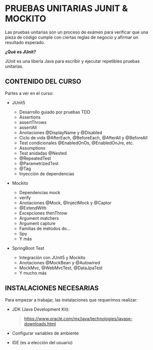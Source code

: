 # PRUEBAS UNITARIAS JUNIT & MOCKITO

Las pruebas unitarias son un proceso de exámen para verificar que una pieza de código cumple con ciertas reglas de negocio y afirmar un resultado esperado.

 **¿Qué es JUnit?**

 JUnit es una libería Java para escribir y ejecutar repetibles pruebas unitarias.

## CONTENIDO DEL CURSO

Partes a ver en el curso:

* JUnit5
    * Desarrollo guiado por pruebas TDD
    * Assertions
    * assertThrows
    * assertAll
    * Anotaciones @DisplayName y @Disabled
    * Ciclo de vida @AfterEach, @BeforeEach, @AfterAll y @BeforeAll
    * Test condicionales @EnabledOnOs, @EnabledOnJre, etc.
    * Assumptions
    * Test anidadas @Nested
    * @RepeatedTest
    * @ParametrizedTest
    * @Tag
    * Inyección de dependencias

* Mockito
    * Dependencias mock
    * verify
    * Anotaciones @Mock, @InjectMock y @Captor
    * @ExtendWith
    * Excepciones thenThrow
    * Argument matchers
    * Argument capture
    * Familias de métodos do...
    * Spy
    * Y más

* SpringBoot Test
    * Integración con JUnit5 y Mockito
    * Anotaciones @MockBean y @Autowired
    * MockMvc, @WebMvcTest, @DataJpaTest
    * Y mucho más

## INSTALACIONES NECESARIAS

Para empezar a trabajar, las instalaciones que requerimos realizar:

* JDK (Java Development Kit):
    > https://www.oracle.com/mx/java/technologies/javase-downloads.html

* Configurar variables de ambiente

* IDE (es a elección del usuario)